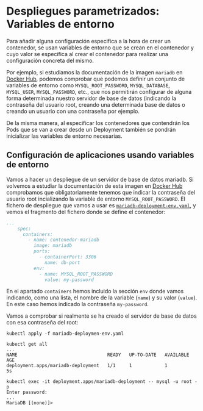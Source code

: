 # Despliegues parametrizados: Variables de entorno

Para añadir alguna configuración especifica a la hora de crear un
contenedor, se usan variables de entorno que se crean en el contenedor
y cuyo valor se especifica al crear el contenedor para realizar una
configuración concreta del mismo.

Por ejemplo, si estudiamos la documentación de la imagen `mariadb` en
[Docker Hub](https://hub.docker.com/_/mariadb), podemos comprobar que
podemos definir un conjunto de variables de entorno como
`MYSQL_ROOT_PASSWORD`, `MYSQL_DATABASE`, `MYSQL_USER`,
`MYSQL_PASSWORD`, etc., que nos permitirán configurar de alguna forma
determinada nuestro servidor de base de datos (indicando la contraseña
del usuario root, creando una determinada base de datos o creando un
usuario con una contraseña por ejemplo.

De la misma manera, al especificar los contenedores que contendrán los
Pods que se van a crear desde un Deployment también se pondrán
inicializar las variables de entorno necesarias.

## Configuración de aplicaciones usando variables de entorno

Vamos a hacer un despliegue de un servidor de base de datos
mariadb. Si volvemos a estudiar la documentación de esta imagen en
[Docker Hub](https://hub.docker.com/_/mariadb) comprobamos que
obligatoriamente tenemos que indicar la contraseña del usuario root
incializando la variable de entorno `MYSQL_ROOT_PASSWORD`. El fichero
de despliegue que vamos a usar es
[`mariadb-deployment-env.yaml`](files/mariadb-deployment-env.yaml), y
vemos el fragmento del fichero donde se define el contenedor:

```yaml
...
    spec:
      containers:
        - name: contenedor-mariadb
          image: mariadb
          ports:
            - containerPort: 3306
              name: db-port
          env:
            - name: MYSQL_ROOT_PASSWORD
              value: my-password
```

En el apartado `containers` hemos incluido la sección `env` donde
vamos indicando, como una lista, el nombre de la variable (`name`) y
su valor (`value`). En este caso hemos indicado la contraseña
`my-password`.

Vamos a comprobar si realmente se ha creado el servidor de base de
datos con esa contraseña del root:

    kubectl apply -f mariadb-deploymen-env.yaml

    kubectl get all
    ...
    NAME                                 READY   UP-TO-DATE   AVAILABLE   AGE
    deployment.apps/mariadb-deployment   1/1     1            1           5s

    kubectl exec -it deployment.apps/mariadb-deployment -- mysql -u root -p
    Enter password:
    ...
    MariaDB [(none)]>
